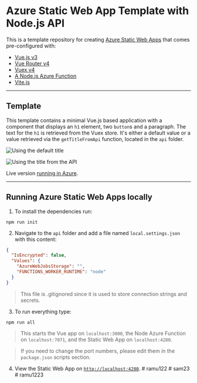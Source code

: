 # Azure Static Web App Template with Node.js API

This is a template repository for creating [Azure Static Web Apps](https://docs.microsoft.com/azure/static-web-apps/) that comes pre-configured with:

* [Vue.js v3](https://v3.vuejs.org/)
* [Vue Router v4](https://next.router.vuejs.org/)
* [Vuex v4](https://next.vuex.vuejs.org/)
* [A Node.js Azure Function](https://docs.microsoft.com/azure/static-web-apps/apis)
* [Vite.js](https://vitejs.dev/)

---

## Template

This template contains a minimal Vue.js based application with a component that displays an `h1` element, two `button`s and a paragraph. The text for the `h1` is retrieved from the Vuex store. It's either a default value or a value retrieved via the `getTitleFromApi` function, located in the `api` folder.

![Using the default title](img/swa-homepage1.png)

![Using the title from the API](img/swa-homepage2.png)

Live version [running in Azure](https://brave-water-026f39a03.azurestaticapps.net/).

---

## Running Azure Static Web Apps locally

1. To install the dependencies run:

  ```shell
  npm run init
  ```

2. Navigate to the `api` folder and add a file named `local.settings.json` with this content:

  ```json
  {
    "IsEncrypted": false,
    "Values": {
      "AzureWebJobsStorage": "",
      "FUNCTIONS_WORKER_RUNTIME": "node"
    }
  }
  ```

  > This file is .gitignored since it is used to store connection strings and secrets.

3. To run everything type:

  ```shell
  npm run all
  ```

  > This starts the Vue app on `localhost:3000`, the Node Azure Function on `localhost:7071`, and the Static Web App on `localhost:4280`.

  > If you need to change the port numbers, please edit them in the `package.json` scripts section.

4. View the Static Web App on [`http://localhost:4280`](http://localhost:4280).
#   r a m u 1 2 2  
 #   s a m 2 3  
 #   r a m u 1 2 2 3  
 
